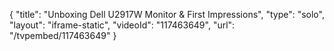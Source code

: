 {
    "title": "Unboxing Dell U2917W Monitor & First Impressions",
    "type": "solo",
    "layout": "iframe-static",
    "videoId": "117463649",
    "url": "\/tvpembed\/117463649"
}